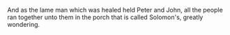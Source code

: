 And as the lame man which was healed held Peter and John, all the people ran together unto them in the porch that is called Solomon's, greatly wondering.
